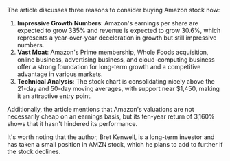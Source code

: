 The article discusses three reasons to consider buying Amazon stock now:

1. **Impressive Growth Numbers**: Amazon's earnings per share are expected to grow 335% and revenue is expected to grow 30.6%, which represents a year-over-year deceleration in growth but still impressive numbers.
2. **Vast Moat**: Amazon's Prime membership, Whole Foods acquisition, online business, advertising business, and cloud-computing business offer a strong foundation for long-term growth and a competitive advantage in various markets.
3. **Technical Analysis**: The stock chart is consolidating nicely above the 21-day and 50-day moving averages, with support near $1,450, making it an attractive entry point.

Additionally, the article mentions that Amazon's valuations are not necessarily cheap on an earnings basis, but its ten-year return of 3,160% shows that it hasn't hindered its performance.

It's worth noting that the author, Bret Kenwell, is a long-term investor and has taken a small position in AMZN stock, which he plans to add to further if the stock declines.